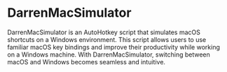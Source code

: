 # DarrenMacSimulator
DarrenMacSimulator is an AutoHotkey script that simulates macOS shortcuts on a Windows environment. This script allows users to use familiar macOS key bindings and improve their productivity while working on a Windows machine. With DarrenMacSimulator, switching between macOS and Windows becomes seamless and intuitive.
